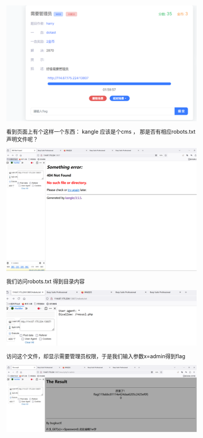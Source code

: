 ![image-20240918211558896](./assets/image-20240918211558896.png)

看到页面上有个这样一个东西：
kangle 应该是个cms ， 那是否有相应robots.txt 声明文件呢？

![image-20240918212811565](./assets/image-20240918212811565.png)

我们访问robots.txt 得到目录内容

![image-20240918212930358](./assets/image-20240918212930358.png)

访问这个文件，却显示需要管理员权限，于是我们输入参数x=admin得到flag

![image-20240918213018291](./assets/image-20240918213018291.png)
